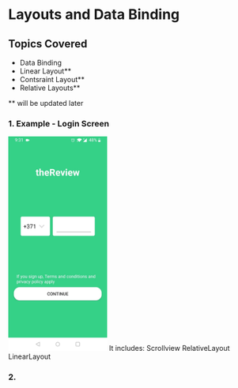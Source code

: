 # Layouts and Data Binding

## Topics Covered
* Data Binding
* Linear Layout**
* Contsraint Layout**
* Relative Layouts**

** will be updated later

### 1. Example - Login Screen
<img src="images/1_1.jpeg" width="200"> 
It includes:
Scrollview
RelativeLayout
LinearLayout

### 2. 
